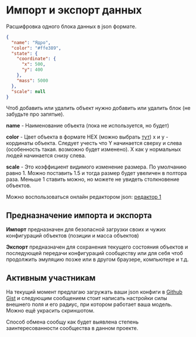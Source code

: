 # Импорт и экспорт данных

Расшифровка одного блока данных в json формате.

```json
{
  "name": "Ядро",
  "color": "#ffe389",
  "state": {
    "coordinate": {
      "x": 500,
      "y": 400
    },
    "mass": 5000
  },
  "scale": null
}
```

Чтоб добавить или удалить объект нужно добавить или удалить блок (не забудьте про запятые).

**name** - Наименование объекта (пока не используется, но будет)

**color** - Цвет объекта в формате HEX (можно выбрать [тут](https://csscolor.ru/))
x и y - кординаты объекта. Следует учесть что Y начинается сверху и слева (особенность такая. возможно будет изменено). X как у нормальных людей начинается снизу слева.

**scale** - Это коэффициент видимого изменение размера. По умолчанию равно 1. Можно поставить 1.5 и тогда размер будет увеличен в полтора раза. Меньше 1 ставить можно, но можете не увидеть столкновение объектов. 

Можно воспользоваться онлайн редактором json: [редактор 1](https://online-json.com/json-editor)

## Предназначение импорта и экспорта

**Импорт** предназначен для безопасной загрузки своих и чужих конфигураций объектов (позиции и масса объектов)

**Экспорт** предназначен для сохранения текущего состояния объектов и последующей передачи конфигураций сообществу или для себя чтоб продолжить эмуляцию позже или в другом браузере, компьютере и т.д.

## Активным участникам

На текущий момент предлагаю загружать ваши json конфиги в [Github Gist](https://gist.github.com/) и следующим сообщением стоит написать настройки силы внешнего поля и его радиус, при котором работает ваша модель. Можно ещё украсить скриншотом.

Способ обмена сообщу как будет выявлена степень заинтересованности сообщества в данном проекте. 
